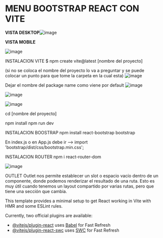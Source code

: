 # MENU BOOTSTRAP REACT CON VITE

**VISTA DESKTOP**![image](https://github.com/verobaires/react-bootstrapV5-routerV6/assets/34665102/94b6527e-4be3-4978-aeed-c8f4bc55e30a)

**VISTA MOBILE**  

![image](https://github.com/verobaires/react-bootstrapV5-routerV6/assets/34665102/5bab8de2-2510-4836-be4f-27dc48759805)



    
   
INSTALACION VITE
$ npm create vite@latest [nombre del proyecto]

(si no se coloca el nombre del proyecto lo va a preguntar y se puede colocar un punto para que tome la carpeta en la cual esta)
![image](https://github.com/verobaires/react-bootstrapV5-routerV6/assets/34665102/4efb288b-7bdb-4421-836b-ed119d59c6f9)

Dejar el nombre del package name como viene por default
![image](https://github.com/verobaires/react-bootstrapV5-routerV6/assets/34665102/a77d9f65-9563-4663-80aa-3cba783bbb1f)


![image](https://github.com/verobaires/react-bootstrapV5-routerV6/assets/34665102/69024398-3561-4b48-a60b-104e64cd837f)

![image](https://github.com/verobaires/react-bootstrapV5-routerV6/assets/34665102/67cba046-603e-4e49-9707-c0ce84e13a5a)


cd [nombre del proyecto]

npm install
npm run dev

INSTALACION BOOSTRAP 
npm install react-bootstrap bootstrap

En index.js o en App.js debe ir -->
import 'bootstrap/dist/css/bootstrap.min.css';

INSTALACION ROUTER 
npm i react-router-dom

![image](https://github.com/verobaires/react-bootstrapV5-routerV6/assets/34665102/e1f38974-a49c-4e72-80ec-bbc785bbcda2)


OUTLET
Outlet nos permite establecer un slot o espacio vacío dentro de un componente, donde podemos renderizar el resultado de una ruta. Esto es muy útil cuando tenemos un layout compartido por varias rutas, pero que tiene una sección que cambia.


This template provides a minimal setup to get React working in Vite with HMR and some ESLint rules.

Currently, two official plugins are available:

- [@vitejs/plugin-react](https://github.com/vitejs/vite-plugin-react/blob/main/packages/plugin-react/README.md) uses [Babel](https://babeljs.io/) for Fast Refresh
- [@vitejs/plugin-react-swc](https://github.com/vitejs/vite-plugin-react-swc) uses [SWC](https://swc.rs/) for Fast Refresh
